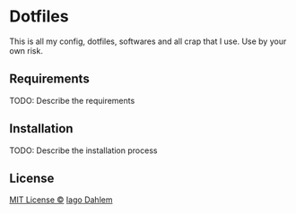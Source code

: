 # Dotfiles
This is all my config, dotfiles, softwares and all crap that I use. Use by your own risk.

## Requirements
TODO: Describe the requirements

## Installation
TODO: Describe the installation process

## License
[MIT License ©](http://iagodahlem.mit-license.org/) [Iago Dahlem](http://iagodahlem.com)
